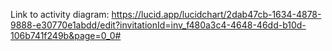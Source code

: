 Link to activity diagram: https://lucid.app/lucidchart/2dab47cb-1634-4878-9888-e30770e1abdd/edit?invitationId=inv_f480a3c4-4648-46dd-b10d-106b741f249b&page=0_0#
